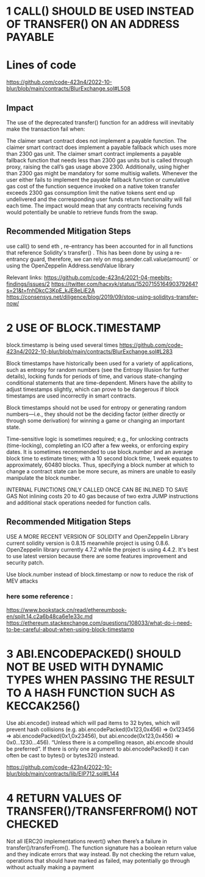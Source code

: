 # 1  CALL() SHOULD BE USED INSTEAD OF TRANSFER() ON AN ADDRESS PAYABLE
# Lines of code
https://github.com/code-423n4/2022-10-blur/blob/main/contracts/BlurExchange.sol#L508 
## Impact
The use of the deprecated transfer() function for an address will inevitably make the transaction fail when:

The claimer smart contract does not implement a payable function.
The claimer smart contract does implement a payable fallback which uses more than 2300 gas unit.
The claimer smart contract implements a payable fallback function that needs less than 2300 gas units but is called through proxy, raising the call’s gas usage above 2300.
Additionally, using higher than 2300 gas might be mandatory for some multisig wallets.
Whenever the user either fails to implement the payable fallback function or cumulative gas cost of the function sequence invoked on a native token transfer exceeds 2300 gas consumption limit the native tokens sent end up undelivered and the corresponding user funds return functionality will fail each time.
The impact would mean that any contracts receiving funds would potentially be unable to retrieve funds from the swap.

## Recommended Mitigation Steps
use call() to send eth , re-entrancy has been accounted for in all functions that reference Solidity's transfer() . This has been done by using a re-entrancy guard, therefore, we can rely on msg.sender.call.value(amount)` or using the OpenZeppelin Address.sendValue library


Relevant links:
https://github.com/code-423n4/2021-04-meebits-findings/issues/2
https://twitter.com/hacxyk/status/1520715516490379264?s=21&t=fnhDkcC3KpE_kJE8eLiE2A
https://consensys.net/diligence/blog/2019/09/stop-using-soliditys-transfer-now/


# 2  USE OF BLOCK.TIMESTAMP
block.timestamp is being used several times
https://github.com/code-423n4/2022-10-blur/blob/main/contracts/BlurExchange.sol#L283


Block timestamps have historically been used for a variety of applications, such as entropy for random numbers (see the Entropy Illusion for further details), locking funds for periods of time, and various state-changing conditional statements that are time-dependent. Miners have the ability to adjust timestamps slightly, which can prove to be dangerous if block timestamps are used incorrectly in smart contracts.

Block timestamps should not be used for entropy or generating random numbers—i.e., they should not be the deciding factor (either directly or through some derivation) for winning a game or changing an important state.

Time-sensitive logic is sometimes required; e.g., for unlocking contracts (time-locking), completing an ICO after a few weeks, or enforcing expiry dates. It is sometimes recommended to use block.number and an average block time to estimate times; with a 10 second block time, 1 week equates to approximately, 60480 blocks. Thus, specifying a block number at which to change a contract state can be more secure, as miners are unable to easily manipulate the block number.

INTERNAL FUNCTIONS ONLY CALLED ONCE CAN BE INLINED TO SAVE GAS
Not inlining costs 20 to 40 gas because of two extra JUMP instructions and additional stack operations needed for function calls.

## Recommended Mitigation Steps

USE A MORE RECENT VERSION OF SOLIDITY and OpenZeppelin Library
current solidity version is 0.8.15 meanwhile project is using 0.8.6.
OpenZeppelin library currently 4.7.2 while the project is using 4.4.2.
It's best to use latest version because there are some features improvement and security patch.

Use block.number instead of  block.timestamp or now to reduce the risk of
MEV attacks

### here some reference :
https://www.bookstack.cn/read/ethereumbook-en/spilt.14.c2a6b48ca6e1e33c.md
https://ethereum.stackexchange.com/questions/108033/what-do-i-need-to-be-careful-about-when-using-block-timestamp

# 3 ABI.ENCODEPACKED() SHOULD NOT BE USED WITH DYNAMIC TYPES WHEN PASSING THE RESULT TO A HASH FUNCTION SUCH AS KECCAK256()

Use abi.encode() instead which will pad items to 32 bytes, which will prevent hash collisions (e.g. abi.encodePacked(0x123,0x456) => 0x123456 => abi.encodePacked(0x1,0x23456), but abi.encode(0x123,0x456) => 0x0...1230...456). “Unless there is a compelling reason, abi.encode should be preferred”. If there is only one argument to abi.encodePacked() it can often be cast to bytes() or bytes32() instead.

https://github.com/code-423n4/2022-10-blur/blob/main/contracts/lib/EIP712.sol#L144

# 4   RETURN VALUES OF TRANSFER()/TRANSFERFROM() NOT CHECKED
Not all IERC20 implementations revert() when there’s a failure in transfer()/transferFrom(). The function signature has a boolean return value and they indicate errors that way instead. By not checking the return value, operations that should have marked as failed, may potentially go through without actually making a payment

